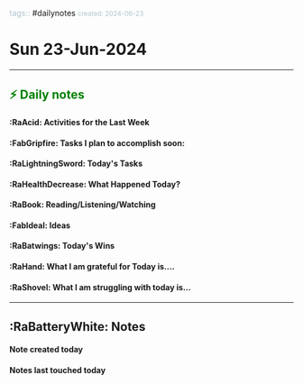 <font color="#ADC4CE">tags::</font> #dailynotes
<font color="#ADC4CE"><small>created: 2024-06-23</small></font>

# Sun 23-Jun-2024

---
## <font style="color:green"> ⚡ Daily notes</font>

#### :RaAcid: Activities for the Last Week

#### :FabGripfire: Tasks I plan to accomplish soon:

#### :RaLightningSword: Today's Tasks

#### :RaHealthDecrease: What Happened Today?

#### :RaBook: Reading/Listening/Watching

#### :FabIdeal: Ideas

#### :RaBatwings: Today's Wins

#### :RaHand: What I am grateful for Today is....

#### :RaShovel: What I am struggling with today is...

--- 
## :RaBatteryWhite:  Notes

#### Note created today

#### Notes last touched today


